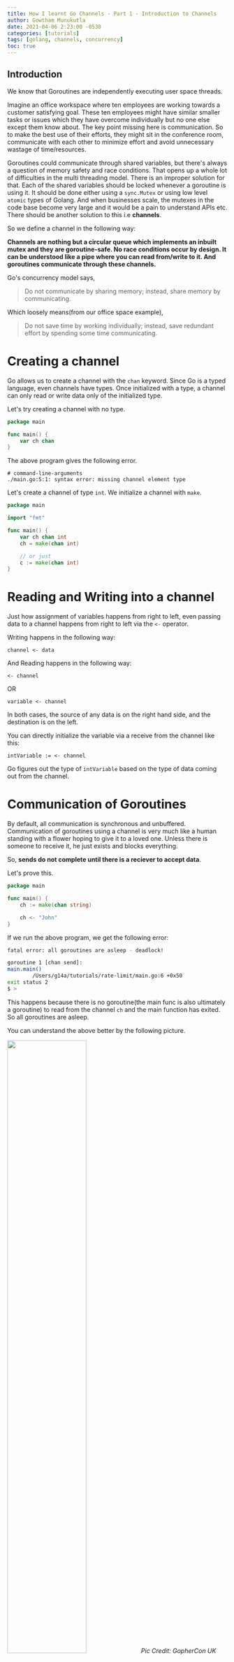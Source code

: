 ```yaml
---
title: How I learnt Go Channels - Part 1 - Introduction to Channels
author: Gowtham Munukutla
date: 2021-04-06 2:23:00 -0530
categories: [tutorials]
tags: [golang, channels, concurrency]
toc: true
---
```


## **Introduction**

We know that Goroutines are independently executing user space threads. 

Imagine an office workspace where ten employees are working towards a customer satisfying goal. These ten employees might have similar smaller tasks or issues which they have overcome individually but no one else except them know about. The key point missing here is communication. So to make the best use of their efforts, they might sit in the conference room, communicate with each other to minimize effort and avoid unnecessary wastage of time/resources.

Goroutines could communicate through shared variables, but there's always a question of memory safety and race conditions. That opens up a whole lot of difficulties in the multi threading model. There is an improper solution for that. Each of the shared variables should be locked whenever a goroutine is using it. It should be done either using a ```sync.Mutex``` or using low level ```atomic``` types of Golang. And when businesses scale, the mutexes in the code base become very large and it would be a pain to understand APIs etc. There should be another solution to this i.e **channels**.

So we define a channel in the following way:

**Channels are nothing but a circular queue which implements an inbuilt mutex and they are goroutine-safe. No race conditions occur by design. It can be understood like a pipe where you can read from/write to it. And goroutines communicate through these channels.**

Go's concurrency model says,

> Do not communicate by sharing memory; instead, share memory by communicating.

Which loosely means(from our office space example), 

> Do not save time by working individually; instead, save redundant effort by spending some time communicating.

# **Creating a channel**

Go allows us to create a channel with the ```chan``` keyword. Since Go is a typed language, even channels have types. Once initialized with a type, a channel can only read or write data only of the initialized type.

Let's try creating a channel with no type.

```go
package main

func main() {
    var ch chan
}
```

The above program gives the following error.

```
# command-line-arguments
./main.go:5:1: syntax error: missing channel element type
```

Let's create a channel of type ```int```. We initialize a channel with ```make```.

```go
package main

import "fmt"

func main() {
    var ch chan int
    ch = make(chan int)

    // or just
    c := make(chan int)
}
```

# **Reading and Writing into a channel**

Just how assignment of variables happens from right to left, even passing data to a channel happens from right to left via the `<-` operator.

Writing happens in the following way:

```
channel <- data
```

And Reading happens in the following way:

```
<- channel
```

OR

```
variable <- channel
```

In both cases, the source of any data is on the right hand side, and the destination is on the left.

You can directly initialize the variable via a receive from the channel like this:

```
intVariable := <- channel
```

Go figures out the type of ```intVariable``` based on the type of data coming out from the channel.

# **Communication of Goroutines**

By default, all communication is synchronous and unbuffered. Communication of goroutines using a channel is very much like a human standing with a flower hoping to give it to a loved one. Unless there is someone to receive it, he just exists and blocks everything. 

So, **sends do not complete until there is a reciever to accept data**.

Let's prove this.

```go
package main

func main() {
    ch := make(chan string)

    ch <- "John"
}
```

If we run the above program, we get the following error:

```bash
fatal error: all goroutines are asleep - deadlock!

goroutine 1 [chan send]:
main.main()
        /Users/g14a/tutorials/rate-limit/main.go:6 +0x50
exit status 2
$ >
```

This happens because there is no goroutine(the main func is also ultimately a goroutine) to read from the channel ```ch``` and the main function has exited. So all goroutines are asleep.

You can understand the above better by the following picture.

<p>
    <img src="../../images/channels/blockinggophers.png" width="60%">
    <em>Pic Credit: GopherCon UK</em>
</p>

In the above picture, the red buckets are data elements.

* In the first case, the channel is ready with the data, but there's no receiver. So it blocks.
* In the second case, the channel is ready with multiple data elements, but again there's no reciever. So it blocks.
* The third and fourth case represent a receiver(s) sleeping because there is no incoming data. So it blocks. No incoming data means blocking.

Now let's try reading from `ch`.
```go
import "fmt"

func main() {
    ch := make(chan string)

    go greet(ch)
    ch <- "John"
}

func greet(ch chan string) {
    fmt.Println("Hello " + <-ch + "!")
}
```

The above program doesn't print anything. This is not because there is no extra goroutine to read from it. There is `greet` but there is a very little overhead to spawn off a goroutine and by the time `greet` spawns off `main` exits. Now that `main` exits nothing gets printed from the `greet` function. To add that very little overhead we can print a random string with `fmt` or usually `fmt.Scanln()`

```go
import "fmt"

func main() {
    ch := make(chan string)

    go greet(ch)
    ch <- "John"
    fmt.Println("Sent John into channel")
}

func greet(ch chan string) {
    fmt.Println("Hello " + <-ch + "!")
}
```

The above program prints the following:
```bash
Hello John!
Sent John into channel
$ >
```

# **Long Running Goroutines**

Let's simulate a long running goroutine which writes to a channel in a `for` loop and communicate with the main function. We just iterate over the channel like we iterate a slice in Go using `range`

```go
package main

import "fmt"

func main() {
    ch1 := make(chan int)
    go write(ch1)
    for i := range ch1 {
        fmt.Println(i)
    }
}

func write(ch chan int) {
    for i:= 0; i < 10e3; i++ {
        ch <- i
    }
}
```

The above program gives the following output after all the integers upto 10000.

```bash
...
9996
9997
9998
9999
fatal error: all goroutines are asleep - deadlock!

goroutine 1 [chan receive]:
main.main()
$ >
```

This occurs because the `for` loop keeps expecting values from the channel even after it reaches 10000. Just like there's an exit condition for a `for` loop i.e `i < 10e3` there's a `close(channelType)` function which tells Go that no more data will be sent into this channel once it is closed.

Let's try to run this program after adding the `close` condition after the `for` loop.

```go
package main

import "fmt"

func main() {
    ch1 := make(chan int)
    go write(ch1)
    for i := range ch1 {
        fmt.Println(i)
    }
}

func write(ch chan int) {
    for i:= 0; i < 10e3; i++ {
        ch <- i
    }
    close(ch)
}
```

This gives the correct output which is:

```bash
9996
9997
9998
9999
$ > 
```

We could easily loop over the channel in a different goroutine like the following as well:

```go
package main

import (
	"fmt"
	"time"
)

func main() {
	ch1 := make(chan int)
	go write(ch1)
	go read(ch1)
	time.Sleep(time.Second)
}

func read(ch chan int) {
	for {
		fmt.Println(<-ch)
	}
}

func write(ch chan int) {
	for i := 0; i < 10e5; i++ {
		ch <- i
	}
	close(ch)
}
```

The above program, prints just `0`s after printing from 1 to 1000000. This happens because once you close the channel and you try to read from it, it keeps giving you empty values for `int` which is basically `0`.

But if you iterate it with `range`, it doesn't print `0`s because `range` internally checks if the channel is closed and breaks the loop.

# **Tricks not covered**

* Reading from a channel returns two values by default out of which:
  * One is the actual data
  * And the other is a boolean value, which represents whether or not the channel is open.

```go
data, ok := <-ch
if !ok {
    fmt.Println("channel closed")
}
```

# **Conclusion**

Hope you enjoyed the first part of the tutorial. In the next one we talk about Buffered Channels.

Check it out at [Part-2 Buffered Channels](https://g14a.github.io/posts/how-I-learnt-Go-Channels-p2/)

Please reach out to me via email(or any social media linked down below) if you think I haven't covered something which you consider important.

Thank you 😁